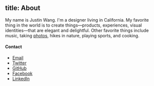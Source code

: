 title: About
---

My name is Justin Wang. I'm a designer living in California. My favorite thing in the world is to create things—products, experiences, visual identities—that are elegant and delightful. Other favorite things include music, taking [photos](http://ihardlyknowher.com/justinjaywang), hikes in nature, playing sports, and cooking.

#### Contact

- <a href="mailto:hello@justinjaywang.com">Email</a>
- [Twitter](http://twitter.com/justinjaywang)
- [GitHub](https://github.com/justinjaywang)
- [Facebook](https://www.facebook.com/justinjaywang)
- [LinkedIn](http://www.linkedin.com/in/justinjaywang)
